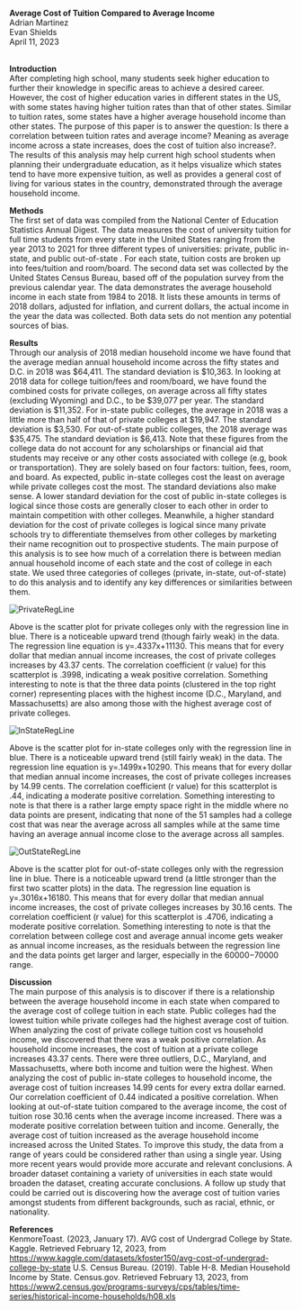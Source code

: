 **Average Cost of Tuition Compared to Average Income** 
<br>Adrian Martinez 
<br>Evan Shields
<br>April 11, 2023<br><br>

**Introduction**<br>
After completing high school, many students seek higher education to further their knowledge in specific areas to achieve a desired career. However, the cost of higher education varies in different states in the US, with some states having higher tuition rates than that of other states. Similar to tuition rates, some states have a higher average household income than other states. 
The purpose of this paper is to answer the question: Is there a correlation between tuition rates and average income? Meaning as average income across a state increases, does the cost of tuition also increase?. The results of this analysis may help current high school students when planning their undergraduate education, as it helps visualize which states  tend to have more expensive tuition, as well as provides a general cost of living for various states in the country, demonstrated through the average household income. 

**Methods**<br>
The first set of data was compiled from the National Center of Education Statistics Annual Digest. The data measures the cost of university tuition for full time students from every state in the United States ranging from the year 2013 to 2021 for three different types of  universities: private, public in-state, and public out-of-state . For each state, tuition costs are broken up into fees/tuition and room/board. 
The second data set was collected by the United States Census Bureau, based off of the population survey from the previous calendar year. The data demonstrates the average household income in each state from 1984 to 2018. It lists these amounts in terms of 2018 dollars, adjusted for inflation, and current dollars, the actual income in the year the data was collected.
Both data sets do not mention any potential sources of bias. 

**Results**<br>
Through our analysis of 2018 median household income we have found that the average median annual household income across the fifty states and D.C. in 2018 was $64,411. The standard deviation is $10,363. In looking at 2018 data for college tuition/fees and room/board, we have found the combined costs for private colleges, on average across all fifty states (excluding Wyoming) and D.C., to be $39,077 per year. The standard deviation is $11,352. For in-state public colleges, the average in 2018 was a little more than half of that of private colleges at $19,947. The standard deviation is $3,530. For out-of-state public colleges, the 2018 average was $35,475. The standard deviation is $6,413. Note that these figures from the college data do not account for any scholarships or financial aid that students may receive or any other costs associated with college (e.g, book or transportation). They are solely based on four factors: tuition, fees, room, and board. 
As expected, public in-state colleges cost the least on average while private colleges cost the most. The standard deviations also make sense. A lower standard deviation for the cost of public in-state colleges is logical since those costs are generally closer to each other in order to maintain competition with other colleges. Meanwhile, a higher standard deviation for the cost of private colleges is logical since many private schools try to differentiate themselves from other colleges by marketing their name recognition out to prospective students. The main purpose of this analysis is to see how much of a correlation there is between median annual household income of each state and the cost of college in each state. We used three categories of colleges (private, in-state, out-of-state) to do this analysis and to identify any key differences or similarities between them.          

![PrivateRegLine](https://github.com/Efws777/DATA363-Project/assets/54644399/2a0a41d9-6734-4c13-9e6b-c64039b58bad)
 
Above is the scatter plot for private colleges only with the regression line in blue. There is a noticeable upward trend (though fairly weak) in the data. The regression line equation is y=.4337x+11130. This means that for every dollar that median annual income increases, the cost of private colleges increases by 43.37 cents. The correlation coefficient (r value) for this scatterplot is .3998, indicating a weak positive correlation. Something interesting to note is that the three data points (clustered in the top right corner) representing places with the highest income (D.C., Maryland, and Massachusetts) are also among those with the highest average cost of private colleges.

![InStateRegLine](https://github.com/Efws777/DATA363-Project/assets/54644399/d27502f0-0bd4-4754-9807-c5c6654077ad)

Above is the scatter plot for in-state colleges only with the regression line in blue. There is a noticeable upward trend (still fairly weak) in the data. The regression line equation is y=.1499x+10290. This means that for every dollar that median annual income increases, the cost of private colleges increases by 14.99 cents. The correlation coefficient (r value) for this scatterplot is .44, indicating a moderate positive correlation. Something interesting to note is that there is a rather large empty space right in the middle where no data points are present, indicating that none of the 51 samples had a college cost that was near the average across all samples while at the same time having an average annual income close to the average across all samples.

![OutStateRegLine](https://github.com/Efws777/DATA363-Project/assets/54644399/24c17420-1a5a-4d34-b040-79041920af17)

Above is the scatter plot for out-of-state colleges only with the regression line in blue. There is a noticeable upward trend (a little stronger than the first two scatter plots) in the data. The regression line equation is y=.3016x+16180. This means that for every dollar that median annual income increases, the cost of private colleges increases by 30.16 cents. The correlation coefficient (r value) for this scatterplot is .4706, indicating a moderate positive correlation. Something interesting to note is that the correlation between college cost and average annual income gets weaker as annual income increases, as the residuals between the regression line and the data points get larger and larger, especially in the $60000-$70000 range.

**Discussion**<br>
The main purpose of this analysis is to discover if there is a relationship between the average household income in each state when compared to the average cost of college tuition in each state. Public colleges had the lowest tuition while private colleges had the highest average cost of tuition. When analyzing the cost of private college tuition cost vs household income, we discovered that there was a weak positive correlation. As household income increases, the cost of tuition at a private college increases 43.37 cents. There were three outliers, D.C., Maryland, and Massachusetts, where both income and tuition were the highest. When analyzing the cost of public in-state colleges to household income, the average cost of tuition increases 14.99 cents for every extra dollar earned. Our correlation coefficient of 0.44 indicated a positive correlation. When looking at out-of-state tuition compared to the average income, the cost of tuition rose 30.16 cents when the average income increased. There was a moderate positive correlation between tuition and income. Generally, the average cost of tuition increased as the average household income increased across the United States. 
To improve this study, the data from a range of years could be considered rather than using a single year. Using more recent years would provide more accurate and relevant conclusions. A broader dataset containing a variety of universities in each state would broaden the dataset, creating accurate conclusions. A follow up study that could be carried out is discovering how the average cost of tuition varies amongst students from different backgrounds, such as racial, ethnic, or  nationality. 





**References**<br> 
KenmoreToast. (2023, January 17). AVG cost of Undergrad College by State. Kaggle. Retrieved 
February 12, 2023, from https://www.kaggle.com/datasets/kfoster150/avg-cost-of-undergrad-college-by-state 
U.S. Census Bureau. (2019). Table H-8. Median Household Income by State. Census.gov. Retrieved February 13, 2023, from https://www2.census.gov/programs-surveys/cps/tables/time-series/historical-income-households/h08.xls

